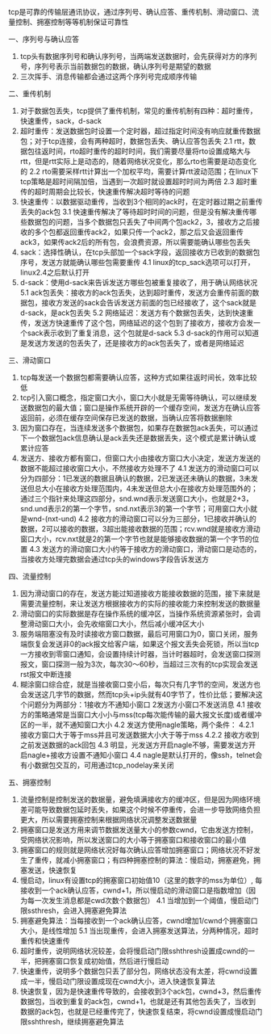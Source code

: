 tcp是可靠的传输层通讯协议，通过序列号、确认应答、重传机制、滑动窗口、流量控制、拥塞控制等等机制保证可靠性

一、序列号与确认应答
1. tcp头有数据序列号和确认序列号，当两端发送数据时，会先获得对方的序列号，序列号表示当前数据包的数据，确认序列号是期望的数据
2. 三次挥手、消息传输都会通过这两个序列号完成顺序传输

二、重传机制
1. 对于数据包丢失，tcp提供了重传机制，常见的重传机制有四种：超时重传，快速重传，sack，d-sack
2. 超时重传：发送数据包时设置一个定时器，超过指定时间没有响应就重传数据包；对于tcp连接，会有两种超时，数据包丢失、确认应答包丢失
2.1 rtt，数据包往返时间，rto超时重传的超时时间，我们需要尽量将rto设置成略大与rtt，但是rtt实际上是动态的，随着网络状况变化，那么rto也需要是动态变化的
2.2 rto需要采样rtt计算出一个加权平均，需要计算rtt波动范围；在linux下tcp策略是超时间隔加倍，当遇到一次超时就设置超时时间为两倍
2.3 超时重传的超时周期会比较长，快速重传解决超时等待的问题
3. 快速重传：以数据驱动重传，当收到3个相同的ack时，在定时器过期之前重传丢失的ack包
3.1 快速重传解决了等待超时时间的问题，但是没有解决重传哪些数据包的问题，当多个数据包只丢失了中间两个包ack2，3，接收方之后接收的多个包都返回重传ack2，如果只传一个ack2，那之后又会返回重传ack3，如果传ack2后的所有包，会浪费资源，所以需要能确认哪些包丢失
4. sack：选择性确认，在tcp头部加一个sack字段，返回接收方已收到的数据包序号，发送方就能确认哪些包需要重传
4.1 linux的tcp_sack选项可以打开，linux2.4之后默认打开
5. d-sack：使用d-sack来告诉发送方哪些包被重复接收了，用于确认网络状况
5.1 ack包丢失：接收方的ack包丢失，达到超时重传，发送方会重传前面的数据包，接收方发送的sack会告诉发送方前面的包已经接收了，这个sack就是d-sack，是ack包丢失
5.2 网络延迟：发送方有个数据包丢失，达到快速重传，发送方快速重传了这个包，网络延迟的这个包到了接收方，接收方会发一个sack表示收到了重复消息，这个包就是d-sack
5.3 d-sack的作用可以知道是发送方发送的包丢失了，还是接收方的ack包丢失了，或者是网络延迟

三、滑动窗口
1. tcp每发送一个数据包都需要确认应答，这种方式如果往返时间长，效率比较低
2. tcp引入窗口概念，指定窗口大小，窗口大小就是无需等待确认，可以继续发送数据包的最大值；窗口是操作系统开辟的一个缓存空间，发送方在确认应答返回前，必须在缓存空间保存已发送的数据，当确认应答将数据删除
3. 因为窗口存在，当连续发送多个数据包，如果存在数据包ack丢失，可以通过下一个数据包ack信息确认是ack丢失还是数据丢失，这个模式是累计确认或累计应答
4. 发送方、接收方都有窗口，但窗口大小由接收方窗口大小决定，发送方发送的数据不能超过接收窗口大小，不然接收方处理不了
4.1 发送方的滑动窗口可以分为四部分：1已发送的数据且确认的数据，2已发送还未确认的数据，3未发送但总大小在接收方处理范围内，4未发送但总大小在接收方处理范围外的；通过三个指针来处理这四部分，snd.wnd表示发送窗口大小，也就是2+3，snd.und表示2的第一个字节，snd.nxt表示3的第一个字节；可用窗口大小就是wnd-(nxt-und)
4.2 接收方的滑动窗口可以分为三部分，1已接收并确认的数据，2可以接收的数据，3超出能接收数据的范围；rcv.wnd就是接收方滑动窗口大小，rcv.nxt就是2的第一个字节也就是能够接收数据的第一个字节的位置
4.3 发送方的滑动窗口大小约等于接收方的滑动窗口，滑动窗口是动态的，当接收方处理完数据会通过tcp头的windows字段告诉发送方

四、流量控制
1. 因为滑动窗口的存在，发送方能过知道接收方能接收数据的范围，接下来就是需要流量控制，来让发送方根据接收方的实际的接收能力来控制发送的数据量
2. 滑动窗口的实际数据是存在操作系统的缓冲区，当操作系统资源紧张时，会调整滑动窗口大小，会先收缩窗口大小，然后减小缓冲区大小
3. 服务端阻塞没有及时读接收方窗口数据，最后可用窗口为0，窗口关闭，服务端恢复会发送非0的ack报文给客户端，如果这个报文丢失会死锁，所以当tcp一方接收到零窗口通知，会设置持续计时器，当计时器超时，会发送窗口探测报文，窗口探测一般为3次，每次30～60秒，当超过三次有的tcp实现会发送rst报文中断连接
4. 糊涂窗口综合症，就是当接收窗口变小后，每次只有几字节的空间，发送方也会发送这几字节的数据，然而tcp头+ip头就有40字节了，性价比低；要解决这个问题分为两部分：1接收方不通知小窗口 2发送方小窗口不发送消息
4.1 接收方的策略通常是当窗口大小小与mss(tcp每次能传输的最大报文长度)或者缓冲区的一半，就不通知窗口大小
4.2 发送方使用nagle策略，两个条件：
4.2.1 接收方窗口大于等于mss并且可发送数据大小大于等于mss
4.2.2 接收方收到之前发送数据的ack回包
4.3 明显，光发送方开启nagle不够，需要发送方开启nagle+接收方设置不通知小窗口
4.4 nagle是默认打开的，像ssh，telnet会有小数据包交互的，可用通过tcp_nodelay来关闭

五、拥塞控制
1. 流量控制是控制发送的数据量，避免填满接收方的缓冲区，但是因为网络环境差可能导致数据包延时丢失，如果这个时候不停重传，会进一步导致网络负担更大，所以需要拥塞控制来根据网络状况调整发送数据量
2. 拥塞窗口是发送方用来调节数据发送量大小的参数cwnd，它由发送方控制，受网络状况影响，所以发送窗口的大小等于拥塞窗口和接收窗口的最小值
3. 拥塞窗口的规则就是网络状况好每次确认应答增加拥塞窗口；网络状况不好发生了重传，就减小拥塞窗口；有四种拥塞控制的算法：慢启动，拥塞避免，拥塞发送，快速恢复
4. 慢启动，linux有设置tcp的拥塞窗口初始值10（这里的数字的mss为单位）, 每接收到一个ack确认应答，cwnd+1，所以慢启动的滑动窗口是指数增加（因为每一次发生消息都是cwd次数个数据包）
4.1 当增加到一个阈值，慢启动门限ssthresh，会进入拥塞避免算法
5. 拥塞避免算法：当每接收到一个ack确认应答，cwnd增加1/cwnd个拥塞窗口大小，是线性增加
5.1 当出现重传，会进入拥塞发送算法，分两种情况，超时重传和快速重传
6. 超时重传，说明网络状况较差，会将慢启动门限sshthresh设置成cwnd的一半，把拥塞窗口恢复成初始值，然后进行慢启动
7. 快速重传，说明多个数据包只丢了部分包，网络状态没有太差，将cwnd设置成一半，慢启动门限设置成现在cwnd大小，进入快速恢复算法
8. 快速恢复，因为是快速重传导致的，会接收到3个ack包，cwnd+3，然后重传数据包，当收到重复的ack包，cwnd+1，也就是还有其他包丢失了，当收到数据的ack包，也就是已经重传完了，快速恢复结束，将cwnd设置成慢启动门限sshthresh，继续拥塞避免算法